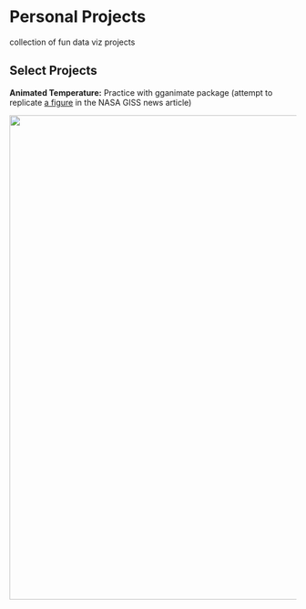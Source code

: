 # Personal Projects
 collection of fun data viz projects


## Select Projects 
**Animated Temperature:** Practice with gganimate package (attempt to replicate [a figure](https://earthobservatory.nasa.gov/images/151831/summer-2023-was-the-hottest-on-record) in the NASA GISS news article) 

<img src="https://github.com/makuhs/Personal-Projects/blob/main/tempAnimate/time_series.gif" width="850">

